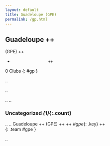```yaml
---
layout: default
title: Guadeloupe (GPE)
permalink: /gp.html
---
```



## Guadeloupe   ++
(GPE)  ++
-                     ++
0 Clubs
{: #gp }


.. 




.. 




.. 
.. 


### Uncategorized _(1)_{:.count}


..
..
Guadeloupe  ++
 (GPE) ++
 ++
_#gpe_{: .key} ++
<br>
{: .team #gpe }




.. 
 
